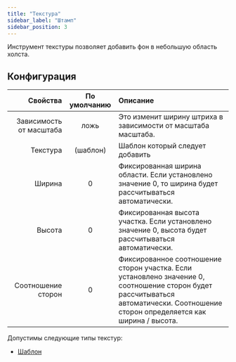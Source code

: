 ```yaml
---
title: "Текстура"
sidebar_label: "Штамп"
sidebar_position: 3
---
```


Инструмент текстуры позволяет добавить фон в небольшую область холста.

## Конфигурация

|                Свойства | По умолчанию | Описание                                                                                                                                                                           |
| -----------------------:|:------------:|:---------------------------------------------------------------------------------------------------------------------------------------------------------------------------------- |
| Зависимость от масштаба |     ложь     | Это изменит ширину штриха в зависимости от масштаба масштаба.                                                                                                                      |
|                Текстура |   (шаблон)   | Шаблон который следует добавить                                                                                                                                                    |
|                  Ширина |      0       | Фиксированная ширина области. Если установлено значение 0, то ширина будет рассчитываться автоматически.                                                                           |
|                  Высота |      0       | Фиксированная высота участка. Если установлено значение 0, высота будет рассчитываться автоматически.                                                                              |
|      Соотношение сторон |      0       | Фиксированное соотношение сторон участка. Если установлено значение 0, соотношение сторон будет рассчитываться автоматически. Соотношение сторон определяется как ширина / высота. |

Допустимы следующие типы текстур:

* [Шаблон](../background#pattern)
